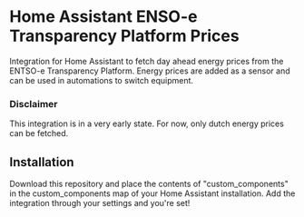 # Home Assistant ENSO-e Transparency Platform Prices
Integration for Home Assistant to fetch day ahead energy prices from the ENTSO-e Transparency Platform.
Energy prices are added as a sensor and can be used in automations to switch equipment.
 
### Disclaimer
This integration is in a very early state. For now, only dutch energy prices can be fetched.

## Installation
Download this repository and place the contents of "custom_components" in the custom_components map of your Home Assistant installation. Add the integration through your settings and you're set!
